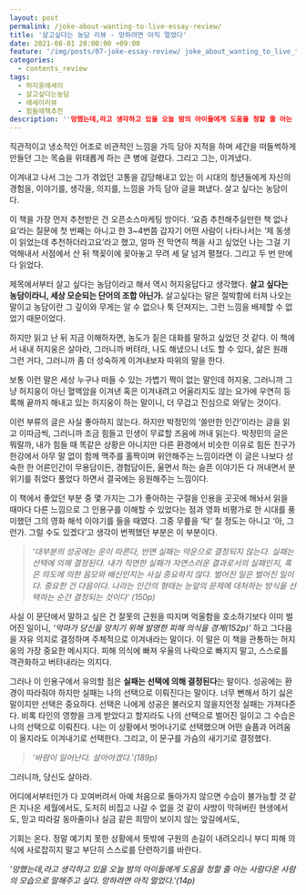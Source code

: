 ```yaml
---
layout: post
permalink: /joke-about-wanting-to-live-essay-review/
title: '살고싶다는 농담 리뷰 - 망하려면 아직 멀었다'
date: 2021-08-01 20:00:00 +09:00
feature: '/img/posts/07-joke-essay-review/ joke_about_wanting_to_live_thum.png'
categories:
  - contents_review
tags:
  - 허지웅에세이
  - 살고싶다는농담
  - 에세이리뷰
  - 힘들때책추천
description: ''망했는데,라고 생각하고 있을 오늘 밤의 아이들에게 도움을 청할 줄 아는 사람다운 사람의 모습으로 말해주고 싶다. 망하려면 아직 멀었다.'(14p)'
---
```


직관적이고 냉소적인 어조로 비관적인 느낌을 가득 담아 지적을 하며 세간을 떠들썩하게 만들던 그는 목숨을 위태롭게 하는 큰 병에 걸렸다. 그리고 그는, 이겨냈다.

이겨내고 나서 그는 그가 겪었던 고통을 감당해내고 있는 이 시대의 청년들에게 자신의 경험을, 이야기를, 생각을, 의지를, 느낌을 가득 담아 글을 펴냈다. 살고 싶다는 농담이다.

이 책을 가장 먼저 추천받은 건 오픈소스마케팅 방이다. ‘요즘 추천해주실만한 책 없나요’라는 질문에 첫 번째는 아니고 한 3~4번쯤 갑자기 어떤 사람이 나타나서는 ‘제 동생이 읽었는데 추천하더라고요’라고 했고, 얼마 전 막연히 책을 사고 싶었던 나는 그걸 기억해내서 서점에서 산 뒤 책꽂이에 꽂아놓고 무려 세 달 넘겨 펼쳤다. 그리고 두 번 만에 다 읽었다.

제목에서부터 살고 싶다는 농담이라고 해서 역시 허지웅답다고 생각했다. **살고 싶다는 농담이라니, 세상 모순되는 단어의 조합 아닌가.** 살고싶다는 말은 절박함에 터져 나오는 말이고 농담이란 그 깊이와 무게는 알 수 없으나 툭 던져지는, 그런 느낌을 배제할 수 없었기 때문이었다.

하지만 읽고 난 뒤 지금 이해하자면, 농도가 짙은 대화를 말하고 싶었던 것 같다. 이 책에서 내내 허지웅은 살아라, 그러니까 버텨라, 나도 해냈으니 너도 할 수 있다, 삶은 원래 그런 거다, 그러니까 좀 더 성숙하게 이겨내보자 따위의 말을 한다.

보통 이런 말은 세상 누구나 떠들 수 있는 가볍기 짝이 없는 말인데 허지웅, 그러니까 그냥 허지웅이 아닌 혈액암을 이겨낸 혹은 이겨내려고 어울리지도 않는 요가에 우연히 등록해 끝까지 해내고 있는 허지웅이 하는 말이니, 더 무겁고 진심으로 와닿는 것이다.

이런 부류의 글은 사실 좋아하지 않는다. 하지만 박정민의 ‘쓸만한 인간’이라는 글을 읽고 이따금씩, 그러니까 조금 힘들고 인생이 무료할 즈음에 꺼내 읽는다. 박정민의 글은 뭐랄까, 내가 힘들 때 똑같은 상황은 아니지만 다른 환경에서 비슷한 이유로 힘든 친구가 한강에서 아무 말 없이 함께 맥주를 홀짝이며 위안해주는 느낌이라면 이 글은 나보다 성숙한 한 어른인간이 무용담이든, 경험담이든, 울면서 하는 슬픈 이야기든 다 꺼내면서 분위기를 쥐었다 풀었다 하면서 결국에는 응원해주는 느낌이다.

이 책에서 좋았던 부분 중 몇 가지는 그가 좋아하는 구절을 인용을 곳곳에 해놔서 읽을 때마다 다른 느낌으로 그 인용구를 이해할 수 있었다는 점과 영화 비평가로 한 시대를 풍미했던 그의 영화 해석 이야기를 들을 때였다. 그중 무릎을 ‘탁' 칠 정도는 아니고 ‘아, 그런가. 그럴 수도 있겠다’고 생각이 번쩍했던 부분은 이 부분이다.

>  *‘대부분의 성공에는 운이 따른다, 반면 실패는 악운으로 결정되지 않는다. 실패는 선택에 의해 결정된다. 내가 직면한 실패가 자연스러운 결과로서의 실패인지, 혹은 의도에 의한 음모와 배신인지는 사실 중요하지 않다. 벌어진 일은 벌어진 일이다. 중요한 건 다음이다. 나라는 인간의 형태는 눈앞의 문제에 대처하는 방식을 선택하는 순간 결정되는 것이다’ (150p)*

사실 이 문단에서 말하고 싶은 건 잘못의 근원을 따지며 억울함을 호소하기보다 이미 벌어진 일이니, *‘악마가 당신을 망치기 위해 발명한 피해 의식을 경계(152p)'* 하고 그다음을 자유 의지로 결정하며 주체적으로 이겨내라는 말이다. 이 말은 이 책을 관통하는 허지웅의 가장 중요한 메시지다. 피해 의식에 빠져 우울의 나락으로 빠지지 말고, 스스로를 객관화하고 버텨내라는 의지다.

그러나 이 인용구에서 유의할 점은 **실패는 선택에 의해 결정된다**는 말이다. 성공에는 환경이 따라줘야 하지만 실패는 나의 선택으로 이뤄진다는 말이다. 너무 뻔해서 하기 싫은 말이지만 선택은 중요하다. 선택은 나에게 성공은 불러오지 않을지언정 실패는 가져다준다. 비록 타인의 영향을 크게 받았다고 할지라도 나의 선택으로 벌어진 일이고 그 수습은 나의 선택으로 이뤄진다. 나는 이 상황에서 벗어나기로 선택했으며 어떤 슬픔과 어려움이 올지라도 이겨내기로 선택한다. 그리고, 이 문구를 가슴의 새기기로 결정했다.

>  *‘바람이 일어난다. 살아야겠다.’(189p)*

그러니까, 당신도 살아라.

어디에서부터인가 다 꼬여버려서 아예 처음으로 돌아가지 않으면 수습이 불가능할 것 같은 지나온 세월에서도, 도저히 비집고 나갈 수 없을 것 같이 사방이 막혀버린 현생에서도, 믿고 따라갈 동아줄이나 실금 같은 희망이 보이지 않는 앞길에서도,

기회는 온다. 정말 예기치 못한 상황에서 뜻밖에 구원의 손길이 내려오리니 부디 피해 의식에 사로잡히지 말고 부단히 스스로를 단련하기를 바란다.

*'망했는데,라고 생각하고 있을 오늘 밤의 아이들에게 도움을 청할 줄 아는 사람다운 사람의 모습으로 말해주고 싶다. 망하려면 아직 멀었다.'(14p)*
